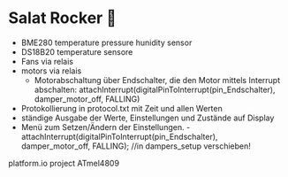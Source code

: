 # Salat Rocker 🤘

- BME280 temperature pressure hunidity sensor
- DS18B20 temperature sensore
- Fans via relais
- motors via relais
	- Motorabschaltung über Endschalter, die den Motor mittels Interrupt abschalten: attachInterrupt(digitalPinToInterrupt(pin_Endschalter), damper_motor_off, FALLING)  
- Protokollierung in protocol.txt mit Zeit und allen Werten
- ständige Ausgabe der Werte, Einstellungen und Zustände auf Display
- Menü zum Setzen/Ändern der Einstellungen.
		-attachInterrupt(digitalPinToInterrupt(pin_Endschalter), damper_motor_off, FALLING); //in dampers_setup verschieben!


platform.io project ATmel4809
